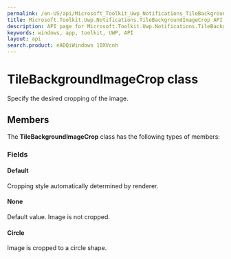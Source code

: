 ```yaml
---
permalink: /en-US/api/Microsoft_Toolkit_Uwp_Notifications_TileBackgroundImageCrop.htm
title: Microsoft.Toolkit.Uwp.Notifications.TileBackgroundImageCrop API 
description: API page for Microsoft.Toolkit.Uwp.Notifications.TileBackgroundImageCrop
keywords: windows, app, toolkit, UWP, API
layout: api
search.product: eADQiWindows 10XVcnh
---
```



# TileBackgroundImageCrop class

Specify the desired cropping of the image.

## Members

The **TileBackgroundImageCrop** class has the following types of members:

### Fields

#### Default

Cropping style automatically determined by renderer.



#### None

Default value. Image is not cropped.



#### Circle

Image is cropped to a circle shape.


